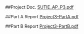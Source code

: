##Project Doc.
[SUTIE_AP_P3.pdf](https://github.com/ArashMoghadam81/AP_P03_1402/files/12144995/SUTIE_AP_P3.pdf)

##Part A Report
[Project3-PartA.pdf](https://github.com/ArashMoghadam81/AP_P03_1402/files/12145010/Project3-PartA.pdf)


##Part B Report
[Project3-PartB.pdf](https://github.com/ArashMoghadam81/AP_P03_1402/files/12145012/Project3-PartB.pdf)
